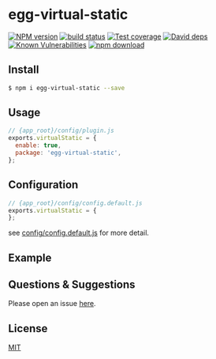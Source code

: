 # egg-virtual-static

[![NPM version][npm-image]][npm-url]
[![build status][travis-image]][travis-url]
[![Test coverage][codecov-image]][codecov-url]
[![David deps][david-image]][david-url]
[![Known Vulnerabilities][snyk-image]][snyk-url]
[![npm download][download-image]][download-url]

[npm-image]: https://img.shields.io/npm/v/egg-virtual-static.svg?style=flat-square
[npm-url]: https://npmjs.org/package/egg-virtual-static
[travis-image]: https://img.shields.io/travis/eggjs/egg-virtual-static.svg?style=flat-square
[travis-url]: https://travis-ci.org/eggjs/egg-virtual-static
[codecov-image]: https://img.shields.io/codecov/c/github/eggjs/egg-virtual-static.svg?style=flat-square
[codecov-url]: https://codecov.io/github/eggjs/egg-virtual-static?branch=master
[david-image]: https://img.shields.io/david/eggjs/egg-virtual-static.svg?style=flat-square
[david-url]: https://david-dm.org/eggjs/egg-virtual-static
[snyk-image]: https://snyk.io/test/npm/egg-virtual-static/badge.svg?style=flat-square
[snyk-url]: https://snyk.io/test/npm/egg-virtual-static
[download-image]: https://img.shields.io/npm/dm/egg-virtual-static.svg?style=flat-square
[download-url]: https://npmjs.org/package/egg-virtual-static

<!--
Description here.
-->

## Install

```bash
$ npm i egg-virtual-static --save
```

## Usage

```js
// {app_root}/config/plugin.js
exports.virtualStatic = {
  enable: true,
  package: 'egg-virtual-static',
};
```

## Configuration

```js
// {app_root}/config/config.default.js
exports.virtualStatic = {
};
```

see [config/config.default.js](config/config.default.js) for more detail.

## Example

<!-- example here -->

## Questions & Suggestions

Please open an issue [here](https://github.com/eggjs/egg/issues).

## License

[MIT](LICENSE)
